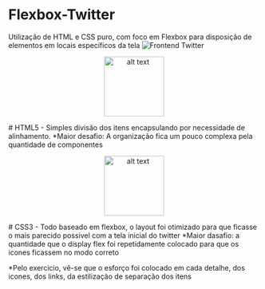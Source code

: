 # Flexbox-Twitter
Utilização de HTML e CSS puro, com foco em Flexbox para disposição de elementos em locais específicos da tela
![Frontend Twitter](https://lh3.googleusercontent.com/DHoJFnHEr_vF72bE8wjLs2pCucMxltA_znYBTxo3UPKhsTcgSbyO1sa0kJ1J71JTt98uGgtAPQi8GrDqXzfzrUFhDcYpwCWr3XYHfONXOjQafD20OhpWLnZ8OutjIauUfdG5hrbvf3qV_sHV_P2vG2QAS_0JcG-JBQrmWtavCBs_I0C2TAW7UT2ekBshgMQIYbdWVqJMhmJPLFBsoaNeomyzEwKt8DqwEV0ouz3ZHsZrtpwwcqubay2Yz-hP4bNNsj1GNrlqmYg_uQUPhW1PKiqlb2JhYyhbW_1_8VeS951IGPEj7CZKQUJ6c4luXKEl4B16xW4yDrnBqkH6A3wXlePPKXt-LtbEuYE7y8noljvRBRY60vmUG6wkVQ8K8ChS1GowqBfsBX-lfQ2ijJKPLDjlpnD1BqK08upII04jWyn3yFGmo3FpoDjtFTMkuGyVF517daoESHd-qH-FyLDZctRyWV9O7sdLTOwmJzR0Hv9KaD7IHIIT0REpxCMqB4ZA_qvq2st0iUO9tn_egPPkhpBevJxCZpVxMYAmooWU6mYvv3dAxVdlgkADnoHzL2ojjNE4MhSTzRzgUIbE-yut6tqF87-qPV3l_OrPpsd3yMzOkGh9GEhocyCeXXQ0o9tbeQae3U3UKtMCfJkK3_ofXhiuh4XitZtZteGJg7aOUslys3At2ciY990EHZJTJq24vYEvjX6rP0FbC7VDtN8Z7Cw6REi00UK952CN1BMhFYrKuRSp=w1440-h730-no)

<p align="center">
<img src="https://encrypted-tbn0.gstatic.com/images?q=tbn%3AANd9GcQQj7JpTqhspiW6ArnRGEpr-2L617x6FSlNum3U_jkN0I6GqMpX" alt="alt text" width="120" height="120">
</p>
# HTML5
- Simples divisão dos itens encapsulando por necessidade de alinhamento.
 *Maior desafio: A organização fica um pouco complexa pela quantidade de componentes
 
<p align="center">
 <img src="https://cdn1.iconfinder.com/data/icons/logotypes/32/badge-css-3-512.png" alt="alt text" width="120" height="120">
 </p>
# CSS3
- Todo baseado em flexbox, o layout foi otimizado para que ficasse o mais parecido possivel com a tela inicial do twitter
*Maior dasafio: a quantidade que o display flex foi repetidamente colocado para que os icones ficassem no modo correto

*Pelo exercicio, vê-se que o esforço foi colocado em cada detalhe, dos icones, dos links, da estilização de separação dos itens
